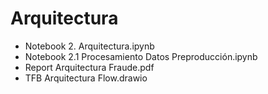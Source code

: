 # Arquitectura

- Notebook 2. Arquitectura.ipynb
- Notebook 2.1 Procesamiento Datos Preproducción.ipynb
- Report Arquitectura Fraude.pdf
- TFB Arquitectura Flow.drawio
